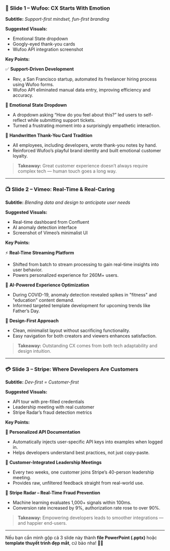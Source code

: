 ### 🎨 **Slide 1 – Wufoo: CX Starts With Emotion**

**Subtitle:** *Support-first mindset, fun-first branding*

**Suggested Visuals:**

* Emotional State dropdown
* Googly-eyed thank-you cards
* Wufoo API integration screenshot

**Key Points:**

✅ **Support-Driven Development**

* Rev, a San Francisco startup, automated its freelancer hiring process using Wufoo forms.
* Wufoo API eliminated manual data entry, improving efficiency and accuracy.

💬 **Emotional State Dropdown**

* A dropdown asking “How do you feel about this?” led users to self-reflect while submitting support tickets.
* Turned a frustrating moment into a surprisingly empathetic interaction.

💌 **Handwritten Thank-You Card Tradition**

* All employees, including developers, wrote thank-you notes by hand.
* Reinforced Wufoo’s playful brand identity and built emotional customer loyalty.

> **Takeaway:** Great customer experience doesn’t always require complex tech — human touch goes a long way.

---

### 📺 **Slide 2 – Vimeo: Real-Time & Real-Caring**

**Subtitle:** *Blending data and design to anticipate user needs*

**Suggested Visuals:**

* Real-time dashboard from Confluent
* AI anomaly detection interface
* Screenshot of Vimeo’s minimalist UI

**Key Points:**

⚡ **Real-Time Streaming Platform**

* Shifted from batch to stream processing to gain real-time insights into user behavior.
* Powers personalized experience for 260M+ users.

🧠 **AI-Powered Experience Optimization**

* During COVID-19, anomaly detection revealed spikes in "fitness" and "education" content demand.
* Informed targeted template development for upcoming trends like Father’s Day.

🎨 **Design-First Approach**

* Clean, minimalist layout without sacrificing functionality.
* Easy navigation for both creators and viewers enhances satisfaction.

> **Takeaway:** Outstanding CX comes from both tech adaptability and design intuition.

---

### 💳 **Slide 3 – Stripe: Where Developers Are Customers**

**Subtitle:** *Dev-first = Customer-first*

**Suggested Visuals:**

* API tour with pre-filled credentials
* Leadership meeting with real customer
* Stripe Radar’s fraud detection metrics

**Key Points:**

📘 **Personalized API Documentation**

* Automatically injects user-specific API keys into examples when logged in.
* Helps developers understand best practices, not just copy-paste.

🎤 **Customer-Integrated Leadership Meetings**

* Every two weeks, one customer joins Stripe’s 40-person leadership meeting.
* Provides raw, unfiltered feedback straight from real-world use.

🧠 **Stripe Radar – Real-Time Fraud Prevention**

* Machine learning evaluates 1,000+ signals within 100ms.
* Conversion rate increased by 9%, authorization rate rose to over 90%.

> **Takeaway:** Empowering developers leads to smoother integrations — and happier end-users.

---

Nếu bạn cần mình gộp cả 3 slide này thành **file PowerPoint (.pptx)** hoặc **template thuyết trình đẹp mắt**, cứ bảo nha! 🎤✨
